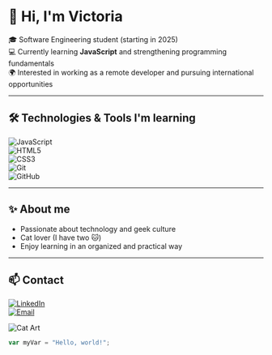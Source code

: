 # 👋 Hi, I'm Victoria

🎓 Software Engineering student (starting in 2025)  
💻 Currently learning **JavaScript** and strengthening programming fundamentals  
🌍 Interested in working as a remote developer and pursuing international opportunities  

---

## 🛠️ Technologies & Tools I'm learning

![JavaScript](https://img.shields.io/badge/JavaScript-F7DF1E?style=flat-square&logo=javascript&logoColor=000)  
![HTML5](https://img.shields.io/badge/HTML5-E34F26?style=flat-square&logo=html5&logoColor=fff)  
![CSS3](https://img.shields.io/badge/CSS3-1572B6?style=flat-square&logo=css3&logoColor=fff)  
![Git](https://img.shields.io/badge/Git-F05032?style=flat-square&logo=git&logoColor=fff)  
![GitHub](https://img.shields.io/badge/GitHub-181717?style=flat-square&logo=github&logoColor=fff)

---

## ✨ About me

- Passionate about technology and geek culture  
- Cat lover (I have two 🐱)  
- Enjoy learning in an organized and practical way  

---

## 📫 Contact

[![LinkedIn](https://img.shields.io/badge/LinkedIn-0A66C2?style=flat-square&logo=linkedin&logoColor=fff)](https://linkedin.com)  
[![Email](https://img.shields.io/badge/Email-D14836?style=flat-square&logo=gmail&logoColor=fff)](mailto:youremail@example.com)

![Cat Art](https://i.pinimg.com/736x/01/ad/84/01ad8466dc020af974d32d0b57610b7c.jpg)

``` javascript
var myVar = "Hello, world!";
```
